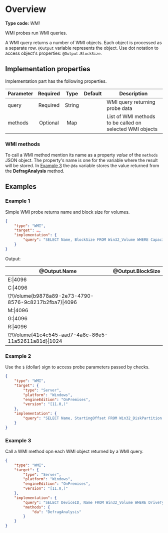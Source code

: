 # Overview

**Type code:** *WMI*

WMI probes run WMI queries.

A WMI query returns a number of WMI objects. Each object is processed as a separate row. `@Output` variable represents the object. Use dot notation to access object's properties: `@Output.BlockSize`.

## Implementation properties

Implementation part has the following properties.

|Parameter|Required|Type|Default|Description|
|---|:-:|:-:|:-:|---|
|query|Required|String||WMI query returning probe data|
|methods|Optional|Map||List of WMI methods to be called on selected WMI objects|

### WMI methods

To call a WMI method mention its name as a property *value* of the `methods` JSON object. The property's name is one for the variable where the result will be stored. In [Example 3](#example-3) the `@da` variable stores the value returned from the **DefragAnalysis** method.

## Examples

### Example 1

Simple WMI probe returns name and block size for volumes.

```JSON
{
    "type": "WMI",
    "target": …,
    "implementation": {
        "query": "SELECT Name, BlockSize FROM Win32_Volume WHERE Capacity <> NULL"
    }
}
```

Output:

|@Output.Name|@Output.BlockSize|
|-|-|
|E:\\|4096|
|C:\\|4096|
|\\?\Volume{b9878a89-2e73-4790-8576-9c8217b2fba7}\\|4096|
|M:\\|4096|
|G:\\|4096|
|R:\\|4096|
|\\?\Volume{41c4c545-aad7-4a8c-86e5-11a52611a81d}\\|1024|

### Example 2

Use the `$` (dollar) sign to access probe parameters passed by checks.

```JSON
{
    "type": "WMI",
    "target": {
        "type": "Server",
        "platform": "Windows",
        "engineEdition": "OnPremises",
        "version": "[11.0,)"
    },
    "implementation": {
        "query": "SELECT Name, StartingOffset FROM Win32_DiskPartition WHERE StartingOffset < $threshold"
    }
}
```

### Example 3

Call a WMI method opn each WMI object returned by a WMI query.

```json
{
    "type": "WMI",
    "target": {
        "type": "Server",
        "platform": "Windows",
        "engineEdition": "OnPremises",
        "version": "[11.0,)"
    },
    "implementation": {
        "query": "SELECT DeviceID, Name FROM Win32_Volume WHERE DriveType=3 AND Name LIKE '_:\\\\'",
        "methods": {
            "da": "DefragAnalysis"
        }
    }
}
```
